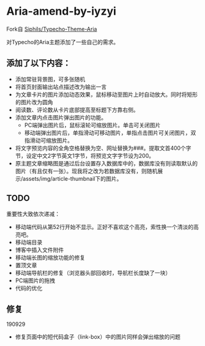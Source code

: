 # Aria-amend-by-iyzyi
Fork自 [Siphils/Typecho-Theme-Aria](https://github.com/Siphils/Typecho-Theme-Aria)

对Typecho的Aria主题添加了一些自己的需求。

## 添加了以下内容：

* 添加常驻背景图，可多张随机
* 将首页封面输出站点描述改为输出一言
* 为文章卡片的图片添加动态效果，鼠标移动至图片上时自动放大。同时将矩形的图片改为圆角
* 阅读数、评论数从卡片底部提高至标题下方靠右侧。
* 添加文章内点击图片弹出图片的功能。
  * PC端弹出图片后，鼠标滚轮可缩放图片。单击可关闭图片
  * 移动端弹出图片后，单指滑动可移动图片，单指点击图片可关闭图片，双指滑动可缩放图片。
* 将文字预览内容的全角空格替换为空、网址替换为###。提取文首400个字节，设定中文2字节英文1字节，将预览文字字节设为200。
* 原主题文章缩略图是通过后台设置存入数据库中的，数据库没有则读取默认的图片（有且仅有一张）。现我将之改为若数据库没有，则随机展示/assets/img/article-thumbnail下的图片。

## TODO

重要性大致依次递减：

* 移动端代码从第52行开始不显示。正好不喜欢这个高亮，索性换一个清淡的高亮吧。
* 移动端目录
* 博客中插入文件附件
* 移动端长图的缩放功能的修复
* 置顶文章
* 移动端导航栏的修复（浏览器头部回收时，导航栏长度缺了一块）
* PC端图片的拖拽
* 代码的优化

## 修复

190929

* 修复页面中的短代码盒子（link-box）中的图片同样会弹出缩放的问题